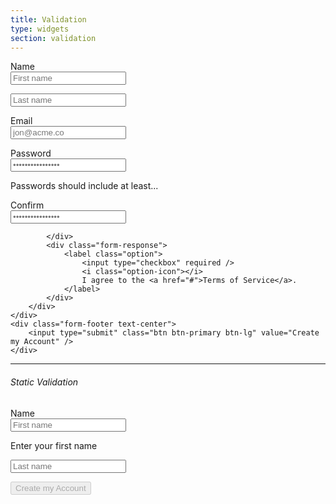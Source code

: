 ```yaml
---
title: Validation
type: widgets
section: validation
---
```


<form data-toggle="validator">
	<div class="form-grid">
		<div class="form-row">
			<div class="form-label">
				<label class="text-large">Name</label>
			</div>
			<div class="form-response">
				<div class="form-grid">
					<div class="form-row">
						<div class="form-response form-group has-feedback">
							<input required type="text" class="form-control input-lg" placeholder="First name" data-error="Enter your first name" />
							<p class="help-block with-errors"></p>
						</div>
						<div class="form-response form-group has-feedback">
							<input required type="text" class="form-control input-lg" placeholder="Last name" data-error="Enter your last name" />
							<p class="help-block with-errors"></p>
						</div>
					</div>
				</div>
			</div>
		</div>
		<div class="form-row ">
			<div class="form-label">
				<label class="text-large">Email</label>
			</div>
			<div class="form-response form-group has-feedback">
				<input required type="email" class="form-control input-lg" placeholder="jon@acme.co" data-error="Enter your email address" />
				<p class="help-block with-errors"></p>
			</div>
		</div>
		<div class="form-row ">
			<div class="form-label">
				<label class="text-large">Password</label>
			</div>
			<div class="form-response form-group has-feedback">
				<input required id="password" type="password" class="form-control input-lg" placeholder="••••••••••••••••" data-error="Please enter a valid password" />
				<p class="help-block">Passwords should include at least...</p>
			</div>
		</div>
		<div class="form-row ">
			<div class="form-label">
				<label class="text-large">Confirm</label>
			</div>
			<div class="form-response form-group has-feedback">
				<input required type="password" class="form-control input-lg" placeholder="••••••••••••••••" data-error="Passwords do not match" data-match="#password" />
				<p class="help-block with-errors"></p>
			</div>
		</div>
		<div class="form-row">
			<div class="form-label">
				
			</div>
			<div class="form-response">
				<label class="option">
					<input type="checkbox" required />
					<i class="option-icon"></i>
					I agree to the <a href="#">Terms of Service</a>.
				</label>
			</div>
		</div>
	</div>
	<div class="form-footer text-center">
		<input type="submit" class="btn btn-primary btn-lg" value="Create my Account" />
	</div>
</form>
	

---

###### Static Validation

<form class="margin">
	<div class="form-grid">
		<div class="form-row">
			<div class="form-label">
				<label class="text-large">Name</label>
			</div>
			<div class="form-response">
				<div class="form-grid">
					<div class="form-row">
						<div class="form-response form-group has-error">
							<input required type="text" class="form-control input-lg" placeholder="First name"/>
							<p class="help-block with-errors">Enter your first name</p>
						</div>
						<div class="form-response form-group has-feedback">
							<input required type="text" class="form-control input-lg" placeholder="Last name" data-error="Enter your last name" />
							<p class="help-block with-errors"></p>
						</div>
					</div>
				</div>
			</div>
		</div>
	</div>
	<div class="form-footer text-center">
		<input type="submit" class="btn btn-primary btn-lg" value="Create my Account" disabled />
	</div>
</form>
